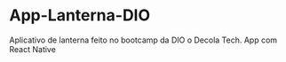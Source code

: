 # App-Lanterna-DIO
Aplicativo de lanterna feito no bootcamp da DIO o Decola Tech. App com React Native
